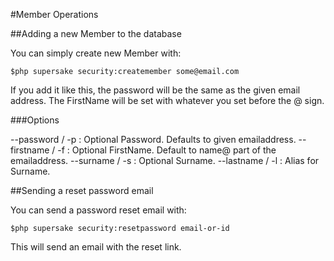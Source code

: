 #Member Operations

##Adding a new Member to the database

You can simply create new Member with:

```
$php supersake security:createmember some@email.com
```

If you add it like this, the password will be the same as the given email address.
The FirstName will be set with whatever you set before the @ sign.

###Options

--password / -p : Optional Password. Defaults to given emailaddress.
--firstname / -f : Optional FirstName. Default to name@ part of the emailaddress.
--surname / -s : Optional Surname.
--lastname / -l : Alias for Surname.

##Sending a reset password email

You can send a password reset email with:

```
$php supersake security:resetpassword email-or-id
```

This will send an email with the reset link.
